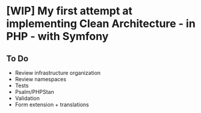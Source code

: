 # [WIP] My first attempt at implementing Clean Architecture - in PHP - with Symfony

## To Do
- Review infrastructure organization
- Review namespaces
- Tests
- Psalm/PHPStan
- Validation
- Form extension + translations
